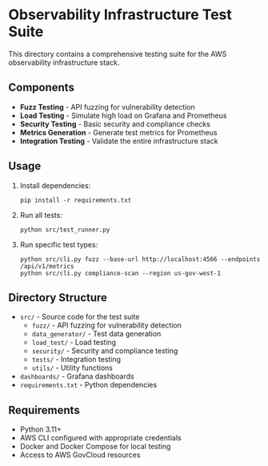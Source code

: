 # Observability Infrastructure Test Suite

This directory contains a comprehensive testing suite for the AWS observability infrastructure stack.

## Components

- **Fuzz Testing** - API fuzzing for vulnerability detection
- **Load Testing** - Simulate high load on Grafana and Prometheus
- **Security Testing** - Basic security and compliance checks
- **Metrics Generation** - Generate test metrics for Prometheus
- **Integration Testing** - Validate the entire infrastructure stack

## Usage

1. Install dependencies:
   ```
   pip install -r requirements.txt
   ```

2. Run all tests:
   ```
   python src/test_runner.py
   ```

3. Run specific test types:
   ```
   python src/cli.py fuzz --base-url http://localhost:4566 --endpoints /api/v1/metrics
   python src/cli.py compliance-scan --region us-gov-west-1
   ```

## Directory Structure

- `src/` - Source code for the test suite
  - `fuzz/` - API fuzzing for vulnerability detection
  - `data_generator/` - Test data generation
  - `load_test/` - Load testing
  - `security/` - Security and compliance testing
  - `tests/` - Integration testing
  - `utils/` - Utility functions
- `dashboards/` - Grafana dashboards
- `requirements.txt` - Python dependencies

## Requirements

- Python 3.11+
- AWS CLI configured with appropriate credentials
- Docker and Docker Compose for local testing
- Access to AWS GovCloud resources